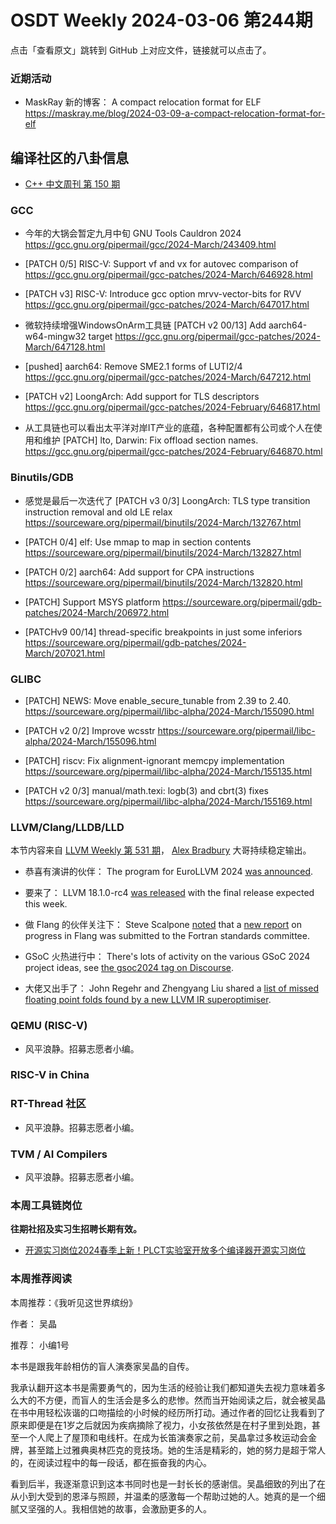 # OSDT Weekly 2024-03-06 第244期

点击「查看原文」跳转到 GitHub 上对应文件，链接就可以点击了。

### 近期活动

- MaskRay 新的博客： A compact relocation format for ELF
  https://maskray.me/blog/2024-03-09-a-compact-relocation-format-for-elf

## 编译社区的八卦信息

- [C++ 中文周刊 第 150 期](https://mp.weixin.qq.com/s/sqtOt9mRSx_kBxIrIoV9lA)

### GCC

- 今年的大锅会暂定九月中旬
  GNU Tools Cauldron 2024
  https://gcc.gnu.org/pipermail/gcc/2024-March/243409.html

- [PATCH 0/5] RISC-V: Support vf and vx for autovec comparison of
  https://gcc.gnu.org/pipermail/gcc-patches/2024-March/646928.html

- [PATCH v3] RISC-V: Introduce gcc option mrvv-vector-bits for RVV
  https://gcc.gnu.org/pipermail/gcc-patches/2024-March/647017.html

- 微软持续增强WindowsOnArm工具链
  [PATCH v2 00/13] Add aarch64-w64-mingw32 target
  https://gcc.gnu.org/pipermail/gcc-patches/2024-March/647128.html

- [pushed] aarch64: Remove SME2.1 forms of LUTI2/4
  https://gcc.gnu.org/pipermail/gcc-patches/2024-March/647212.html

- [PATCH v2] LoongArch: Add support for TLS descriptors
  https://gcc.gnu.org/pipermail/gcc-patches/2024-February/646817.html

- 从工具链也可以看出太平洋对岸IT产业的底蕴，各种配置都有公司或个人在使用和维护
  [PATCH] lto, Darwin: Fix offload section names.
  https://gcc.gnu.org/pipermail/gcc-patches/2024-February/646870.html

### Binutils/GDB

- 感觉是最后一次迭代了
  [PATCH v3 0/3] LoongArch: TLS type transition instruction removal and old LE relax
  https://sourceware.org/pipermail/binutils/2024-March/132767.html

- [PATCH 0/4] elf: Use mmap to map in section contents
  https://sourceware.org/pipermail/binutils/2024-March/132827.html

- [PATCH 0/2] aarch64: Add support for CPA instructions
  https://sourceware.org/pipermail/binutils/2024-March/132820.html

- [PATCH] Support MSYS platform
  https://sourceware.org/pipermail/gdb-patches/2024-March/206972.html

- [PATCHv9 00/14] thread-specific breakpoints in just some inferiors
  https://sourceware.org/pipermail/gdb-patches/2024-March/207021.html

### GLIBC

- [PATCH] NEWS: Move enable_secure_tunable from 2.39 to 2.40.
  https://sourceware.org/pipermail/libc-alpha/2024-March/155090.html

- [PATCH v2 0/2] Improve wcsstr
  https://sourceware.org/pipermail/libc-alpha/2024-March/155096.html

- [PATCH] riscv: Fix alignment-ignorant memcpy implementation
  https://sourceware.org/pipermail/libc-alpha/2024-March/155135.html

- [PATCH v2 0/3] manual/math.texi: logb(3) and cbrt(3) fixes
  https://sourceware.org/pipermail/libc-alpha/2024-March/155169.html

### LLVM/Clang/LLDB/LLD

本节内容来自 [LLVM Weekly 第 531 期](http://llvmweekly.org/issue/531)， [Alex Bradbury](https://www.linkedin.com/in/alex-bradbury/) 大哥持续稳定输出。

* 恭喜有演讲的伙伴： The program for EuroLLVM 2024 [was announced](https://discourse.llvm.org/t/2024-eurollvm-program-registration-deadline-reminder/77247).

* 要来了： LLVM 18.1.0-rc4 [was released](https://discourse.llvm.org/t/llvm-18-1-0-rc4-released/77261) with the final release expected this week.

* 做 Flang 的伙伴关注下： Steve Scalpone [noted](https://discourse.llvm.org/t/flang-liaison-report-to-j3/68468/5) that a [new report](https://j3-fortran.org/doc/year/24/24-112r1.txt) on progress in Flang was submitted to the Fortran standards committee.

* GSoC 火热进行中： There's lots of activity on the various GSoC 2024 project ideas, see [the gsoc2024 tag on Discourse](https://discourse.llvm.org/tag/gsoc2024).

* 大佬又出手了： John Regehr and Zhengyang Liu shared a [list of missed floating point folds found by a new LLVM IR superoptimiser](https://discourse.llvm.org/t/14-missing-floating-point-folds/77321).

### QEMU (RISC-V)

- 风平浪静。招募志愿者小编。

### RISC-V in China

### RT-Thread 社区

- 风平浪静。招募志愿者小编。

### TVM / AI Compilers

- 风平浪静。招募志愿者小编。

### 本周工具链岗位

**往期社招及实习生招聘长期有效。**

- [开源实习岗位2024春季上新！PLCT实验室开放多个编译器开源实习岗位](https://mp.weixin.qq.com/s/D-l7hE2S-21NCAZsVqPzMA)

### 本周推荐阅读

本周推荐：《我听见这世界缤纷》

作者： 吴晶

推荐： 小编1号

本书是跟我年龄相仿的盲人演奏家吴晶的自传。

我承认翻开这本书是需要勇气的，因为生活的经验让我们都知道失去视力意味着多么大的不方便，而盲人的生活会是多么的悲惨。然而当开始阅读之后，就会被吴晶在书中用轻松诙谐的口吻描绘的小时候的经历所打动。通过作者的回忆让我看到了原来即便是在1岁之后就因为疾病摘除了视力，小女孩依然是在村子里到处跑，甚至一个人爬上了屋顶和电线杆。在成为长笛演奏家之前，吴晶拿过多枚运动会金牌，甚至踏上过雅典奥林匹克的竞技场。她的生活是精彩的，她的努力是超于常人的，在阅读过程中的每一段话，都在振奋我的内心。

看到后半，我逐渐意识到这本书同时也是一封长长的感谢信。吴晶细致的列出了在从小到大受到的恩泽与照顾，并温柔的感激每一个帮助过她的人。她真的是一个细腻又坚强的人。我相信她的故事，会激励更多的人。

